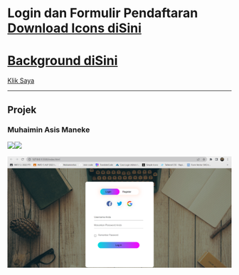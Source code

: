 # Login dan Formulir Pendaftaran [Download Icons diSini](https://www.svgrepo.com/)
# [Background diSini](https://unsplash.com/@retrosupply)
[Klik Saya](https://imin-code.github.io/Login-dan-Formulir-Pendaftaran/)
___________________________________________________________
## Projek
### Muhaimin Asis Maneke

 
<a href="https://www.instagram.com/rubyskuyyy/"><img src="https://github.com/imin-code/icon-social-media/blob/main/logo-icons/instagram-circle.png" width="60"></a><a href="https://wa.me/6282189745733"><img src="https://github.com/imin-code/icon-social-media/blob/main/logo-icons/whatsapp-circle.png" width="60"></a>   


![preview img](/view.png)













